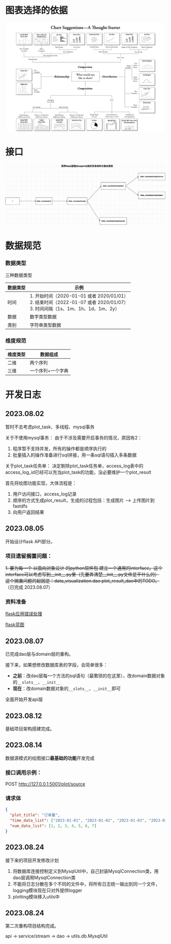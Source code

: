 # 图表选择的依据

![](./static/choose_chart.jpg)

# 接口

![](./static/endpoints.png)

# 数据规范

### 数据类型

三种数据类型

| 数据类型 | 示例                                                                                                       |
|------|----------------------------------------------------------------------------------------------------------|
| 时间   | 1. 开始时间（2020-01-01 或者 2020/01/01）<br/> 2. 结束时间（2022-01-07 或者 2020/01/07）<br/> 3. 时间间隔（1s、1m、1h、1d、1m、2y） |
| 数据   | 数字类型数据                                                                                                   |
| 类别   | 字符串类型数据                                                                                                  |

### 维度规范

| 维度类型 | 数据组成      |
|------|-----------|
| 二维   | 两个序列      |
| 三维   | 一个序列+一个字典 |

# 开发日志

## 2023.08.02

暂时不去考虑plot_task、多线程、mysql事务

关于不使用mysql事务：
由于不涉及需要开启事务的情况，原因有2：
1. 程序暂不支持并发，所有的操作都是顺序执行的 
2. 批量插入的操作准备进行sql拼接，用一条sql语句插入多条数据

关于plot_task任务单：
决定剔除plot_task任务单，access_log表中的access_log_id已经可以充当plot_task的功能，没必要维护一个plot_result

首先将绘图功能实现，大体流程是：
1. 用户访问接口，access_log记录
2. 顺序的方式生成plot_result，生成的过程包括：生成图片 --> 上传图片到fastdfs
3. 向用户返回结果

## 2023.08.05

开始设计flask API部分。

### 项目遗留搁置问题：

~~1. 要为每一个 以面向对象设计 的python软件包 建立一个通用的interface。这个interface可以考虑写到__init__.py里（先要弄清楚__init__.py文件是干什么的）  
这个搁置问题的起因是：data_visualization.dao.plot_result_dao中的TODO。~~（已完成 2023.08.07）

### 资料准备

[flask应用错误处理](https://dormousehole.readthedocs.io/en/latest/errorhandling.html)

[flask蓝图](https://dormousehole.readthedocs.io/en/latest/blueprints.html)

## 2023.08.07

已完成dao层与domain层的重构。

接下来，如果想修改数据库表的字段，会简单很多：
* **之前**：改dao层每一个方法的sql语句（最繁琐的在这里），改domain数据对象的`__slots__`、`__init__`
* **现在**：改domain数据对象的`__slots__`、`__init__`即可

全面开始开发api层

## 2023.08.12

基础项目架构搭建完成。

## 2023.08.14

数据源模式的绘图接口**最基础的功能**开发完成

### 接口调用示例：

POST http://127.0.0.1:5001/plot/source

### 请求体

```json
{
  "plot_title": "订单量",
  "time_data_list": ["2023-01-01", "2023-01-02", "2023-01-03", "2023-01-04", "2023-01-05", "2023-01-06", "2023-01-07"],
  "num_data_list": [1, 2, 3, 4, 5, 6, 7]
}
```

## 2023.08.24

接下来的项目开发修改计划

1. 将数据库连接控制定义到MysqlUtil中，自己封装MysqlConnection类，用dao层调用MysqlConnection类
2. 不能将日志分散在多个不同的文件中，将所有日志统一输出到同一个文件，logging模块现在只对外提供logger
3. plotting模块移入utils中

## 2023.08.24

第二次重构项目结构完成。

api -> service/stream -> dao -> utils.db.MysqlUtil